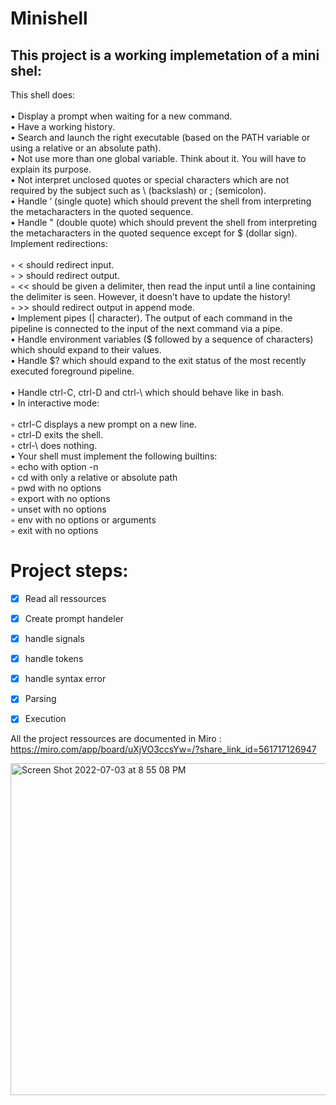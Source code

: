 


# Minishell

## This project is a working implemetation of a mini shel:

This shell does:<br><br>
• Display a prompt when waiting for a new command.<br>
• Have a working history.<br>
• Search and launch the right executable (based on the PATH variable or using a
relative or an absolute path).<br>
• Not use more than one global variable. Think about it. You will have to explain
its purpose.<br>
• Not interpret unclosed quotes or special characters which are not required by the
subject such as \ (backslash) or ; (semicolon).<br>
• Handle ’ (single quote) which should prevent the shell from interpreting the metacharacters in the quoted sequence.<br>
• Handle " (double quote) which should prevent the shell from interpreting the metacharacters in the quoted sequence except for $ (dollar sign).<br>
Implement redirections:<br><br>
◦ < should redirect input.<br>
◦ > should redirect output.<br>
◦ << should be given a delimiter, then read the input until a line containing the
delimiter is seen. However, it doesn’t have to update the history!<br>
◦ >> should redirect output in append mode.<br>
• Implement pipes (| character). The output of each command in the pipeline is
connected to the input of the next command via a pipe.<br>
• Handle environment variables ($ followed by a sequence of characters) which
should expand to their values.<br>
• Handle $? which should expand to the exit status of the most recently executed
foreground pipeline.<br><br>
• Handle ctrl-C, ctrl-D and ctrl-\ which should behave like in bash.<br>
• In interactive mode:<br><br>
◦ ctrl-C displays a new prompt on a new line.<br>
◦ ctrl-D exits the shell.<br>
◦ ctrl-\ does nothing.<br>
• Your shell must implement the following builtins:<br>
◦ echo with option -n<br>
◦ cd with only a relative or absolute path<br>
◦ pwd with no options<br>
◦ export with no options<br>
◦ unset with no options<br>
◦ env with no options or arguments<br>
◦ exit with no options<br>
# Project steps:<br>
- [X] Read all ressources
- [X] Create prompt handeler 
- [X] handle signals
- [X] handle tokens
- [X] handle syntax error
- [X] Parsing
- [X] Execution


All the project ressources are documented in Miro : https://miro.com/app/board/uXjVO3ccsYw=/?share_link_id=561717126947

<img width="531" alt="Screen Shot 2022-07-03 at 8 55 08 PM" src="https://user-images.githubusercontent.com/48260689/177055377-c17d4754-00c0-4a29-8095-de0a0ed0322b.png">
